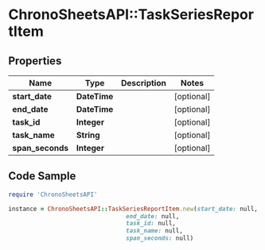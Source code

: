 # ChronoSheetsAPI::TaskSeriesReportItem

## Properties

Name | Type | Description | Notes
------------ | ------------- | ------------- | -------------
**start_date** | **DateTime** |  | [optional] 
**end_date** | **DateTime** |  | [optional] 
**task_id** | **Integer** |  | [optional] 
**task_name** | **String** |  | [optional] 
**span_seconds** | **Integer** |  | [optional] 

## Code Sample

```ruby
require 'ChronoSheetsAPI'

instance = ChronoSheetsAPI::TaskSeriesReportItem.new(start_date: null,
                                 end_date: null,
                                 task_id: null,
                                 task_name: null,
                                 span_seconds: null)
```


